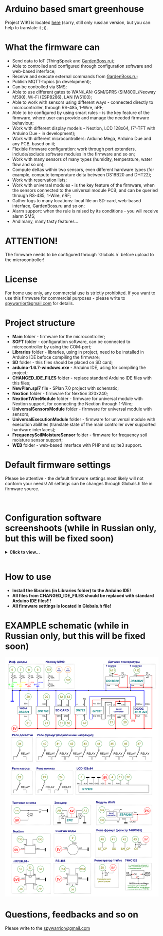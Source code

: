 <h1>Arduino based smart greenhouse</h1>
<p>
Project WIKI is located <a href="https://github.com/Porokhnya/GreenhouseProject/wiki">here</a> (sorry, still only russian version, but you can help to translate it ;)).

<h1>What the firmware can</h1>
<p>
 <ul>
  <li>Send data to IoT (ThingSpeak and <a href="http://gardenboss.ru" target="_blank">GardenBoss.ru</a>);</li>
  <li>Able to controlled and configured through configuration software and web-based interface;</li>
  <li>Receive and execute external commands from <a href="http://gardenboss.ru" target="_blank">GardenBoss.ru</a>;</li>
  <li>Publish MQTT-topics (in development);</li>
  <li>Can be controlled via SMS;</li>
  <li>Able to use different gates to WAN/LAN: GSM/GPRS (SIM800L/Neoway M590), Wi-Fi (ESP8266), LAN (W5100);</li>
  <li>Able to work with sensors using different ways - connected directly to microcontroller, through RS-485, 1-Wire, nRF;</li>
  <li>Able to be configured by using smart rules - is the key feature of the firmware, where user can provide and manage the needed firmware behaviour;</li>
  <li>Work with different display models - Nextion, LCD 128x64, (7'-TFT with Arduino Due - in development);</li>
  <li>Work with different microcontrollers: Arduino Mega, Arduino Due and any PCB, based on it;</li>
  <li>Flexible firmware configuration: work through port extenders, include/exclude software modules in the firmware and so on;</li>
  <li>Work with many sensors of many types (humidity, temperature, water flow and so on);</li>
  <li>Compute deltas within two sensors, even different hardware types (for example, compute temperature delta between DS18B20 and DHT22);</li>
  <li>Work with reservation lists;</li>
  <li>Work with universal modules - is the key feature of the firmware, when the sensors connected to the universal module PCB, and can be queried through RS-485, 1-Wire, nRF;</li>
  <li>Gather logs to many locations: local file on SD-card, web-based interface, GardenBoss.ru and so on;</li>
<li>Alarm support: when the rule is raised by its conditions - you will receive alarm SMS;</li>
  <li>And many, many tasty features...</li>
 </ul>
 
<h1>ATTENTION!</h1>
The firmware needs to be configured through `Globals.h` before upload to the microcontroller! 
<p>
<h1>License</h1>

For home use only, any commercial use is strictly prohibited. If you want to use this firmware for commercial purposes - please write to <a href="mailto:spywarrior@gmail.com">spywarrior@gmail.com</a> for details.

<h1>Project structure</h1>
<ul>
<li><b>Main</b> folder - firmware for the microcontroller;</li>
<li><b>SOFT</b> folder - configuration software, can be connected to microcontroller by using the COM-port;</li>
<li><b>Libraries</b> folder - libraries, using in project, need to be installed in Arduino IDE befoce compiling the firmware;</li>
<li><b>SD</b> folder - this files should be placed on SD card;</li>
<li><b>arduino-1.6.7-windows.exe</b> - Arduino IDE, using for compiling the project;</li>
<li><b>CHANGED_IDE_FILES</b> folder - replace standard Arduino IDE files with this files;</li>
<li><b>NewPlan.spl7</b> file - SPlan 7.0 project with schematic;</li>
<li><b>Nextion</b> folder - firmware for Nextion 320x240;</li>
<li><b>Nextion1WireModule</b> folder - firmware for universal module with Nextion support, for connecting the Nextion through 1-Wire;</li>
<li><b>UniversalSensorsModule</b> folder - firmware for universal module with sensors;</li>
<li><b>UniversalExecutionModule</b> folder - firmware for universal module with execution abilities (translate state of the main controller over supported hardware interfaces);</li>
<li><b>FrequencySoilMoistureSensor</b> folder - firmware for frequency soil moisture sensor support;</li>
<li><b>WEB</b> folder - web-based interface with PHP and sqlite3 support.</li>
</ul>

<h1>Default firmware settings</h1>

Please be attentive - the default firmware settings most likely will not conform your needs! All settings can be changes through Globals.h file in firmware source.

<br/>
<h1>Configuration software screenshoots (while in Russian only, but this will be fixed soon)</h1>

<details> 
<summary><b>Click to view...</b><br/><br/></summary>
  
<img src="screen1.png" hspace='10'/>
<img src="screen2.png" hspace='10'/>
<img src="screen3.png" hspace='10'/>
<img src="screen4.png" hspace='10'/>
<img src="screen5.png" hspace='10'/>
<img src="screen6.png" hspace='10'/>
<img src="screen7.png" hspace='10'/>
<img src="screen8.png" hspace='10'/>
<img src="screen9.png" hspace='10'/>
<img src="screen10.png" hspace='10'/>
<img src="screen11.png" hspace='10'/>
<img src="screen12.png" hspace='10'/>
<img src="screen13.png" hspace='10'/>
<img src="screen14.png" hspace='10'/>
<img src="screen15.png" hspace='10'/>
<img src="screen16.png" hspace='10'/>

</details>

<p>
<h1>How to use</h1>
<ul>
<li><b>Install the libraries (in Libraries folder) to the Arduino IDE!</b></li>
<li><b>All files from CHANGED_IDE_FILES should be replaced with standard Arduino IDE files!!!</b></li>
<li><b>All firmware settings is located in Globals.h file!</b></li>
</ul>
<p>


<h1>EXAMPLE schematic (while in Russian only, but this will be fixed soon)</h1>
<img src="plan.png"/>

<h1>Questions, feedbacks and so on</h1>

Please write to the <a href="mailto:spywarrior@gmail.com">spywarrior@gmail.com</a>
